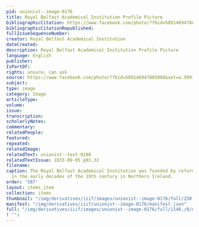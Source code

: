 ```yaml
---
pid: unionist--image-0176
title: Royal Belfast Academical Institution Profile Picture
bibliographicCitation: https://www.facebook.com/photo/?fbid=509146947885008&set=a.509146887885014
bibliographicCitationRepublished: 
fullIssueSequenceNumber: 
creator: Royal Belfast Academical Institution
dateCreated: 
description: Royal Belfast Academical Institution Profile Picture
language: English
publisher: 
IsPartOf: 
rights: unsure; can ask
source: https://www.facebook.com/photo/?fbid=509146947885008&set=a.509146887885014
subject: 
type: image
category: Image
articleType: 
volume: 
issue: 
transcription: 
scholarlyNotes: 
commentary: 
relatedPeople: 
featured: 
repeated: 
relatedImage: 
relatedText: unionist--text-0106
relatedTextIssue: 1833-09-05 p01.32
filename: 
caption: The Royal Belfast Academical Institution was founded by reformers and non-conformists
  in the early decades of the 19th century in Northern Ireland.
order: '587'
layout: items_item
collection: items
thumbnail: "/img/derivatives/iiif/images/unionist--image-0176/full/250,/0/default.jpg"
manifest: "/img/derivatives/iiif/unionist--image-0176/manifest.json"
full: "/img/derivatives/iiif/images/unionist--image-0176/full/1140,/0/default.jpg"
! '': 
---
```

